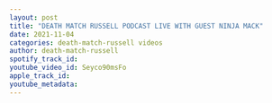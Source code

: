 ```yaml
---
layout: post
title: "DEATH MATCH RUSSELL PODCAST LIVE WITH GUEST NINJA MACK"
date: 2021-11-04
categories: death-match-russell videos
author: death-match-russell
spotify_track_id: 
youtube_video_id: Seyco90msFo
apple_track_id: 
youtube_metadata: 
---
```


